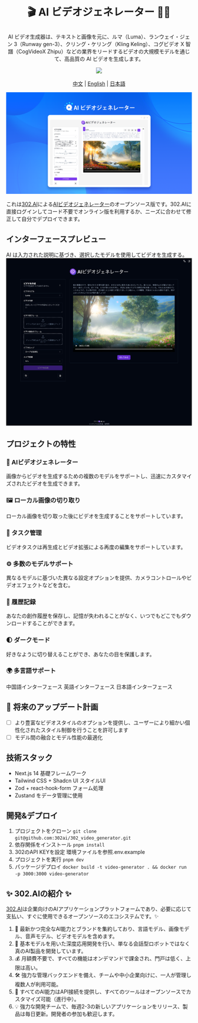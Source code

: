# <p align="center">🎬 AI ビデオジェネレーター 🚀✨</p>

<p align="center">AI ビデオ生成器は、テキストと画像を元に、ルマ（Luma）、ランウェイ・ジェン 3（Runway gen-3）、クリング・ケリング（Kling Keling）、コグビデオ X 智譜（CogVideoX Zhipu）などの業界をリードするビデオの大規模モデルを通じて、高品質の AI ビデオを生成します。</p>

<p align="center"><a href="https://302.ai/ja/tools/vgen/" target="blank"><img src="https://file.302ai.cn/gpt/imgs/github/302_badge.png" /></a></p >

<p align="center"><a href="README_zh.md">中文</a> | <a href="README.md">English</a> | <a href="README_ja.md">日本語</a></p>

![v-gen](docs/AI视频生成器jp.png)

これは[302.AI](https://302.ai)による[AIビデオジェネレーター](https://302.ai/ja/tools/vgen/)のオープンソース版です。302.AIに直接ログインしてコード不要でオンライン版を利用するか、ニーズに合わせて修正して自分でデプロイできます。

## インターフェースプレビュー
AI は入力された説明に基づき、選択したモデルを使用してビデオを生成する。
![v-gen](docs/ja.png)

## プロジェクトの特性

### 🎥 AIビデオジェネレーター
画像からビデオを生成するための複数のモデルをサポートし、迅速にカスタマイズされたビデオを生成できます。
### 🖼️ ローカル画像の切り取り
ローカル画像を切り取った後にビデオを生成することをサポートしています。
### 🔄 タスク管理
ビデオタスクは再生成とビデオ拡張による再度の編集をサポートしています。
### ⚙️ 多数のモデルサポート
異なるモデルに基づいた異なる設定オプションを提供、カメラコントロールやビデオエフェクトなどを含む。
### 📜 履歴記録
あなたの創作履歴を保存し、記憶が失われることがなく、いつでもどこでもダウンロードすることができます。
### 🌓 ダークモード
好きなように切り替えることができ、あなたの目を保護します。
### 🌍 多言語サポート
中国語インターフェース
英語インターフェース
日本語インターフェース

## 🚩 将来のアップデート計画
- [ ] より豊富なビデオスタイルのオプションを提供し、ユーザーにより細かい個性化されたスタイル制御を行うことを許可します
- [ ] モデル間の融合とモデル性能の最適化

## 技術スタック

- Next.js 14 基礎フレームワーク
- Tailwind CSS + Shadcn UI スタイルUI
- Zod + react-hook-form フォーム処理
- Zustand をデータ管理に使用

## 開発&デプロイ

1. プロジェクトをクローン `git clone git@github.com:302ai/302_video_generator.git`
2. 依存関係をインストール `pnpm install`
3. 302のAPI KEYを設定 環境ファイルを参照.env.example
4. プロジェクトを実行 `pnpm dev`
5. パッケージデプロイ `docker build -t video-generator . && docker run -p 3000:3000 video-generator`


## ✨ 302.AIの紹介 ✨

[302.AI](https://302.ai)は企業向けのAIアプリケーションプラットフォームであり、必要に応じて支払い、すぐに使用できるオープンソースのエコシステムです。✨

1. 🧠 最新かつ完全なAI能力とブランドを集約しており、言語モデル、画像モデル、音声モデル、ビデオモデルを含めます。
2. 🚀 基本モデルを用いた深度応用開発を行い、単なる会話型ロボットではなく真のAI製品を開発しています。
3. 💰 月額費不要で、すべての機能はオンデマンドで課金され、門戸は低く、上限は高い。
4. 🛠 強力な管理バックエンドを備え、チームや中小企業向けに、一人が管理し複数人が利用可能。
5. 🔗 すべてのAI能力はAPI接続を提供し、すべてのツールはオープンソースでカスタマイズ可能（進行中）。
6. 💡 強力な開発チームで、毎週2-3の新しいアプリケーションをリリース、製品は毎日更新。開発者の参加も歓迎します。
